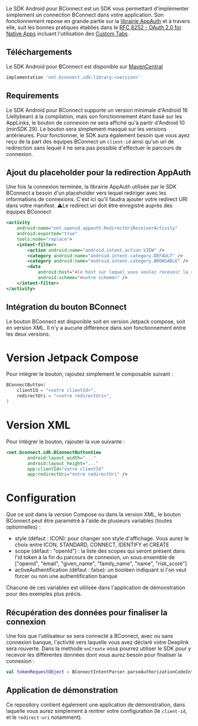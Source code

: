 Le SDK Android pour BConnect est un SDK vous permettant d'implémenter simplement un connection BConnect dans votre application. 
Son fonctionnement repose en grande partie sur la [librairie AppAuth](https://github.com/openid/AppAuth-Android/tree/master) et à travers elle, suit les bonnes pratiques établies dans le  [RFC 8252 - OAuth 2.0 for Native Apps](https://tools.ietf.org/html/rfc8252) incluant l'utilisation des [Custom Tabs](https://developer.chrome.com/multidevice/android/customtabs).

## Téléchargements
Le SDK Android pour BConnect est disponible sur [MavenCentral](https://search.maven.org/search?q=g:net.bconnect.sdk)

```groovy
implementation 'net.bconnect.sdk:library:<version>'
```

## Requirements
Le SDK Android pour BConnect supporte un version minimale d'Android 16 (Jellybean) à la compilation, mais son fonctionnement étant basé sur les AppLinks, le bouton de connexion ne sera affiché qu'à partir d'Android 10 (minSDK 29). Le bouton sera simplement masqué sur les versions antérieures.
Pour fonctionner, le SDK aura également besoin que vous ayez reçu de la part des équipes BConnect un `client-id` ainsi qu'un uri de redirection sans lequel il ne sera pas possible d'effectuer le parcours de connexion.

## Ajout du placeholder pour la redirection AppAuth
Une fois la connexion terminée, la librairie AppAuth utilisée par le SDK BConnect a besoin d'un placeholder vers lequel rediriger avec les informations de connexions. C'est ici qu'il faudra ajouter votre redirect URI dans votre manifest. 
⚠️Le redirect uri doit être enregistré auprès des équipes BConnect
```xml
<activity
    android:name="net.openid.appauth.RedirectUriReceiverActivity"
    android:exported="true"
    tools:node="replace">
    <intent-filter>
        <action android:name="android.intent.action.VIEW" />
        <category android:name="android.intent.category.DEFAULT" />
        <category android:name="android.intent.category.BROWSABLE" />
        <data
            android:host="<le host sur lequel vous voulez recevoir la redirection>"
            android:scheme="<votre scheme>" />
    </intent-filter>
</activity>
```

## Intégration du bouton BConnect
Le bouton BConnect est disponible soit en version Jetpack compose, soit en version XML. Il n'y a aucune différence dans son fonctionnement entre les deux versions.

# Version Jetpack Compose
Pour intégrer le bouton, rajoutez simplement le composable suivant : 
```kotlin
BConnectButton(
    clientId = "<votre clientId>",
    redirectUri = "<votre redirectUri>",
)
```

# Version XML
Pour intégrer le bouton, rajouter la vue suivante : 
```xml
<net.bconnect.sdk.BConnectButtonView
        android:layout_width="..."
        android:layout_height="..."
        app:clientId="votre clientId"
        app:redirectUri="votre redirectUri" />
```

# Configuration

Que ce soit dans la version Compose ou dans la version XML, le bouton BConnect peut être paramétré à l'aide de plusieurs variables (toutes optionnelles) : 
 - style (défaut : ICON): pour changer son style d'affichage. Vous aurez le choix entre ICON, STANDARD, CONNECT, IDENTIFY et CREATE
 - scope (défaut : "openId") : la liste des scopes qui seront présent dans l'id token à la fin du parcours de connexion, un sous ensemble de ["openid", "email", "given_name", "family_name", "name", "risk_score"]
 - activeAuthentification (défaut : false): un booléen indiquant si l'on veut forcer ou non une authentification banque

Chacune de ces variables est utilisée dans l'application de démonstration pour des exemples plus précis.

## Récupération des données pour finaliser la connexion
Une fois que l'utilisateur se sera connecté à BConnect, avec ou sans connexion banque, l'activité vers laquelle vous avez déclaré votre Deeplink sera rouverte.
Dans la methode `onCreate` vous pourrez utiliser le SDK pour y recevoir les différentes données dont vous aurez besoin pour finaliser la connexion : 
```kotlin
val tokenRequestObject = BConnectIntentParser.parseAuthorizationCodeIntent(intent)
```

## Application de démonstration

Ce repository contient également une application de démonstration, dans laquelle vous aurez simplement à rentrer votre configuration (le `client-id`, et le `redirect-uri` notamment). 

